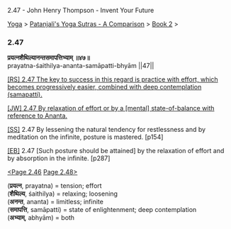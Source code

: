 2.47 - John Henry Thompson - Invent Your Future   
    

[Yoga](../../../yoga.md)‎ > ‎[Patanjali's Yoga Sutras - A Comparison](../../patanjani.md)‎ > ‎[Book 2](../book-2.md)‎ > ‎

### 2.47

**प्रयत्नशैथिल्यानन्तसमापत्तिभ्याम् ॥४७॥**  
prayatna-śaithilya-ananta-samāpatti-bhyām ||47||  
  
  
[\[RS\] 2.47 The key to success in this regard is practice with effort, which becomes progressively easier, combined with deep contemplation (samapatti).](http://www.ashtangayoga.info/philosophy/yoga-sutra-patanjali/chapter-2/item/prayatna-shaithilya-ananta-samapatti-bhyam/)  
  
[\[JW\] 2.47 By relaxation of effort or by a \[mental\] state-of-balance with reference to Ananta.](http://books.google.com/books?id=YzFImjtOxUwC&pg=PA192&ci=118%2C309%2C839%2C64&source=bookclip)  
  
[\[SS\]](http://www.amazon.com/Yoga-Sutras-Patanjali-Commentary-Satchidananda/dp/0932040381) 2.47 By lessening the natural tendency for restlessness and by meditation on the infinite, posture is mastered. \[p154\]  
  
[\[EB\]](http://www.amazon.com/Yoga-Sutras-Patanjali-Translation-Commentary/dp/0865477361/ref=sr_1_1?ie=UTF8&s=books&qid=1250508322&sr=1-1) 2.47 \[Such posture should be attained\] by the relaxation of effort and by absorption in the infinite. \[p287\]  
  
  
[<Page 2.46](246.md)  [Page 2.48>](248.md)  
  

(**प्रयत्न**, prayatna) = tension; effort  
(**शैथिल्य**, śaithilya) = relaxing; loosening  
(**अनन्त**, ananta) = limitless; infinite  
(**समापत्ति**, samāpatti) = state of enlightenment; deep contemplation  
(**अभ्याम्**, abhyām) = both

